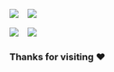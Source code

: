 ![](http://github-profile-summary-cards.vercel.app/api/cards/stats?username=ericiusx&theme=default)
&nbsp;&nbsp;
![](http://github-profile-summary-cards.vercel.app/api/cards/productive-time?username=ericiusx&theme=default&utcOffset=-8)

![](http://github-profile-summary-cards.vercel.app/api/cards/most-commit-language?username=ericiusx&theme=default&exclude=HTML)
&nbsp;&nbsp;
![](http://github-profile-summary-cards.vercel.app/api/cards/repos-per-language?username=ericiusx&theme=default&exclude=HTML)

### Thanks for visiting :heart:
